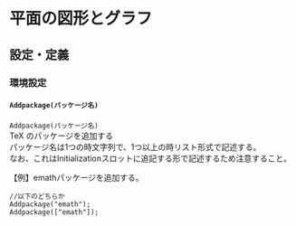 # 平面の図形とグラフ  
## 設定・定義  
### 環境設定  
#### `Addpackage(パッケージ名)`  
`Addpackage(パッケージ名)`  
TeX のパッケージを追加する  
パッケージ名は1つの時文字列で、1つ以上の時リスト形式で記述する。  
なお、これはInitializationスロットに追記する形で記述するため注意すること。  
  
【例】emathパッケージを追加する。  
```  
//以下のどちらか  
Addpackage("emath");  
Addpackage(["emath"]);  
```
